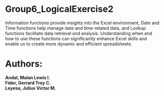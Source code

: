 # Group6_LogicalExercise2
Information functions provide insights into the Excel environment, Date and Time functions help manage date and time-related data, and Lookup functions facilitate data retrieval and analysis. Understanding when and how to use these functions can significantly enhance Excel skills and enable us to create more dynamic and efficient spreadsheets.

# Authors: 
**Andal, Malan Lewis I.** \
**Fider, Gerrard Troy C.** \
**Leyesa, Julius Victor M.**
